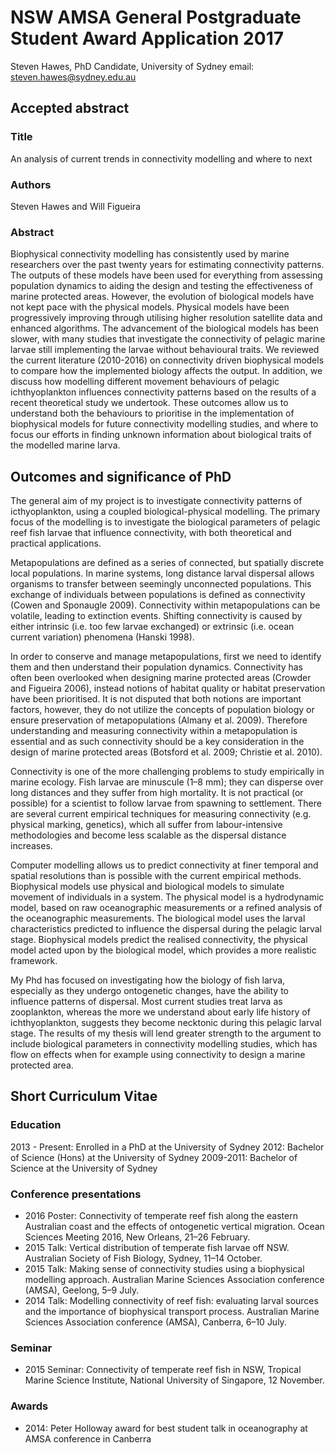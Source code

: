 # NSW AMSA General Postgraduate Student Award Application 2017
Steven Hawes, PhD Candidate, University of Sydney
email: steven.hawes@sydney.edu.au

## Accepted abstract

### Title
An analysis of current trends in connectivity modelling and where to next

### Authors
Steven Hawes and Will Figueira

### Abstract
Biophysical connectivity modelling has consistently used by marine researchers over the past twenty years for estimating connectivity patterns. The outputs of these models have been used for everything from assessing population dynamics to aiding the design and testing the effectiveness of marine protected areas. However, the evolution of biological models have not kept pace with the physical models. Physical models have been progressively improving through utilising higher resolution satellite data and enhanced algorithms. The advancement of the biological models has been slower, with many studies that investigate the connectivity of pelagic marine larvae still implementing the larvae without behavioural traits. We reviewed the current literature (2010-2016) on connectivity driven biophysical models to compare how the implemented biology affects the output. In addition, we discuss how modelling different movement behaviours of pelagic ichthyoplankton influences connectivity patterns based on the results of a recent theoretical study we undertook. These outcomes allow us to understand both the behaviours to prioritise in the implementation of biophysical models for future connectivity modelling studies, and where to focus our efforts in finding unknown information about biological traits of the modelled marine larva.

## Outcomes and significance of PhD
The general aim of my project is to investigate connectivity patterns of icthyoplankton, using a coupled biological-physical modelling. The primary focus of the modelling is to investigate the biological parameters of pelagic reef fish larvae that influence connectivity, with both theoretical and practical applications.

Metapopulations are defined as a series of connected, but spatially discrete local populations. In marine systems, long distance larval dispersal allows organisms to transfer between seemingly unconnected populations. This exchange of individuals between populations is defined as connectivity (Cowen and Sponaugle 2009). Connectivity within metapopulations can be volatile, leading to extinction events. Shifting connectivity is caused by either intrinsic (i.e. too few larvae exchanged) or extrinsic (i.e. ocean current variation) phenomena (Hanski 1998).

In order to conserve and manage metapopulations, first we need to identify them and then understand their population dynamics. Connectivity has often been overlooked when designing marine protected areas (Crowder and Figueira 2006), instead notions of habitat quality or habitat preservation have been prioritised. It is not disputed that both notions are important factors, however, they do not utilize the concepts of population biology or ensure preservation of metapopulations (Almany et al. 2009). Therefore understanding and measuring connectivity within a metapopulation is essential and as such connectivity should be a key consideration in the design of marine protected areas (Botsford et al. 2009; Christie et al. 2010).

Connectivity is one of the more challenging problems to study empirically in marine ecology. Fish larvae are minuscule (1–8 mm); they can disperse over long distances and they suffer from high mortality. It is not practical (or possible) for a scientist to follow larvae from spawning to settlement. There are several current empirical techniques for measuring connectivity (e.g. physical marking, genetics), which all suffer from labour-intensive methodologies and become less scalable as the dispersal distance increases.

Computer modelling allows us to predict connectivity at finer temporal and spatial resolutions than is possible with the current empirical methods. Biophysical models use physical and biological models to simulate movement of individuals in a system. The physical model is a hydrodynamic model, based on raw oceanographic measurements or a refined analysis of the oceanographic measurements. The biological model uses the larval characteristics predicted to influence the dispersal during the pelagic larval stage. Biophysical models predict the realised connectivity, the physical model acted upon by the biological model, which provides a more realistic framework.

My Phd has focused on investigating how the biology of fish larva, especially as they undergo ontogenetic changes, have the ability to influence patterns of dispersal. Most current studies treat larva as zooplankton, whereas the more we understand about early life history of ichthyoplankton, suggests they become necktonic during this pelagic larval stage. The results of my thesis will lend greater strength to the argument to include biological parameters in connectivity modelling studies, which has flow on effects when for example using connectivity to design a marine protected area.

## Short Curriculum Vitae

### Education
2013 - Present: Enrolled in a PhD at the University of Sydney
2012: Bachelor of Science (Hons) at the University of Sydney
2009-2011: Bachelor of Science at the University of Sydney

### Conference presentations
* 2016 Poster: Connectivity of temperate reef fish along the eastern Australian coast and the effects of ontogenetic vertical migration. Ocean Sciences Meeting 2016, New Orleans, 21–26 February.
* 2015 Talk: Vertical distribution of temperate fish larvae off NSW. Australian Society of Fish Biology, Sydney, 11–14 October.
* 2015 Talk: Making sense of connectivity studies using a biophysical modelling approach. Australian Marine Sciences Association conference (AMSA), Geelong, 5–9 July.
* 2014 Talk: Modelling connectivity of reef fish: evaluating larval sources and the importance of biophysical transport process. Australian Marine Sciences Association conference (AMSA), Canberra, 6–10 July.

### Seminar
* 2015 Seminar: Connectivity of temperate reef fish in NSW, Tropical Marine Science Institute, National University of Singapore, 12 November.

### Awards
* 2014: Peter Holloway award for best student talk in oceanography at AMSA conference in Canberra
